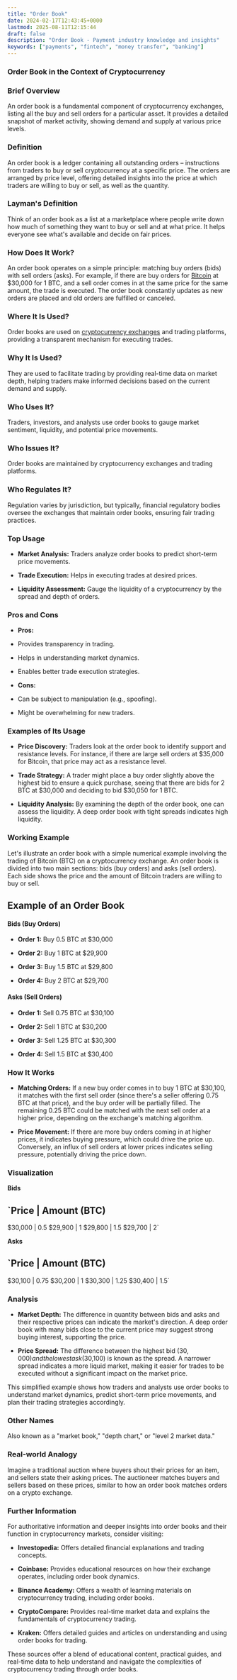 ```yaml
---
title: "Order Book"
date: 2024-02-17T12:43:45+0000
lastmod: 2025-08-11T12:15:44
draft: false
description: "Order Book - Payment industry knowledge and insights"
keywords: ["payments", "fintech", "money transfer", "banking"]
---
```


### Order Book in the Context of Cryptocurrency

### Brief Overview

An order book is a fundamental component of cryptocurrency exchanges, listing all the buy and sell orders for a particular asset. It provides a detailed snapshot of market activity, showing demand and supply at various price levels.

### Definition

An order book is a ledger containing all outstanding orders – instructions from traders to buy or sell cryptocurrency at a specific price. The orders are arranged by price level, offering detailed insights into the price at which traders are willing to buy or sell, as well as the quantity.

### Layman's Definition

Think of an order book as a list at a marketplace where people write down how much of something they want to buy or sell and at what price. It helps everyone see what's available and decide on fair prices.

### How Does It Work?

An order book operates on a simple principle: matching buy orders (bids) with sell orders (asks). For example, if there are buy orders for [Bitcoin](https://faisalkhanllc.xyz/resources/payments-wiki/b/bitcoin/) at $30,000 for 1 BTC, and a sell order comes in at the same price for the same amount, the trade is executed. The order book constantly updates as new orders are placed and old orders are fulfilled or canceled.

### Where It Is Used?

Order books are used on [cryptocurrency exchanges](https://faisalkhanllc.xyz/resources/payments-wiki/c/cryptocurrency-exchanges/) and trading platforms, providing a transparent mechanism for executing trades.

### Why It Is Used?

They are used to facilitate trading by providing real-time data on market depth, helping traders make informed decisions based on the current demand and supply.

### Who Uses It?

Traders, investors, and analysts use order books to gauge market sentiment, liquidity, and potential price movements.

### Who Issues It?

Order books are maintained by cryptocurrency exchanges and trading platforms.

### Who Regulates It?

Regulation varies by jurisdiction, but typically, financial regulatory bodies oversee the exchanges that maintain order books, ensuring fair trading practices.

### Top Usage

- **Market Analysis:** Traders analyze order books to predict short-term price movements.

- **Trade Execution:** Helps in executing trades at desired prices.

- **Liquidity Assessment:** Gauge the liquidity of a cryptocurrency by the spread and depth of orders.

### Pros and Cons

- **Pros:**

- Provides transparency in trading.

- Helps in understanding market dynamics.

- Enables better trade execution strategies.

- **Cons:**

- Can be subject to manipulation (e.g., spoofing).

- Might be overwhelming for new traders.

### Examples of Its Usage

- **Price Discovery:** Traders look at the order book to identify support and resistance levels. For instance, if there are large sell orders at $35,000 for Bitcoin, that price may act as a resistance level.

- **Trade Strategy:** A trader might place a buy order slightly above the highest bid to ensure a quick purchase, seeing that there are bids for 2 BTC at $30,000 and deciding to bid $30,050 for 1 BTC.

- **Liquidity Analysis:** By examining the depth of the order book, one can assess the liquidity. A deep order book with tight spreads indicates high liquidity.

### Working Example

Let's illustrate an order book with a simple numerical example involving the trading of Bitcoin (BTC) on a cryptocurrency exchange. An order book is divided into two main sections: bids (buy orders) and asks (sell orders). Each side shows the price and the amount of Bitcoin traders are willing to buy or sell.

## Example of an Order Book

#### Bids (Buy Orders)

- **Order 1:** Buy 0.5 BTC at $30,000

- **Order 2:** Buy 1 BTC at $29,900

- **Order 3:** Buy 1.5 BTC at $29,800

- **Order 4:** Buy 2 BTC at $29,700

#### Asks (Sell Orders)

- **Order 1:** Sell 0.75 BTC at $30,100

- **Order 2:** Sell 1 BTC at $30,200

- **Order 3:** Sell 1.25 BTC at $30,300

- **Order 4:** Sell 1.5 BTC at $30,400

### How It Works

- **Matching Orders:** If a new buy order comes in to buy 1 BTC at $30,100, it matches with the first sell order (since there's a seller offering 0.75 BTC at that price), and the buy order will be partially filled. The remaining 0.25 BTC could be matched with the next sell order at a higher price, depending on the exchange's matching algorithm.

- **Price Movement:** If there are more buy orders coming in at higher prices, it indicates buying pressure, which could drive the price up. Conversely, an influx of sell orders at lower prices indicates selling pressure, potentially driving the price down.

### Visualization

**Bids**

`Price    | Amount (BTC)
---------------------
$30,000  | 0.5
$29,900  | 1
$29,800  | 1.5
$29,700  | 2`

**Asks**

`Price    | Amount (BTC)
---------------------
$30,100  | 0.75
$30,200  | 1
$30,300  | 1.25
$30,400  | 1.5`

### Analysis

- **Market Depth:** The difference in quantity between bids and asks and their respective prices can indicate the market's direction. A deep order book with many bids close to the current price may suggest strong buying interest, supporting the price.

- **Price Spread:** The difference between the highest bid ($30,000) and the lowest ask ($30,100) is known as the spread. A narrower spread indicates a more liquid market, making it easier for trades to be executed without a significant impact on the market price.

This simplified example shows how traders and analysts use order books to understand market dynamics, predict short-term price movements, and plan their trading strategies accordingly.

### Other Names

Also known as a "market book," "depth chart," or "level 2 market data."

### Real-world Analogy

Imagine a traditional auction where buyers shout their prices for an item, and sellers state their asking prices. The auctioneer matches buyers and sellers based on these prices, similar to how an order book matches orders on a crypto exchange.

### Further Information

For authoritative information and deeper insights into order books and their function in cryptocurrency markets, consider visiting:

- **Investopedia:** Offers detailed financial explanations and trading concepts.

- **Coinbase:** Provides educational resources on how their exchange operates, including order book dynamics.

- **Binance Academy:** Offers a wealth of learning materials on cryptocurrency trading, including order books.

- **CryptoCompare:** Provides real-time market data and explains the fundamentals of cryptocurrency trading.

- **Kraken:** Offers detailed guides and articles on understanding and using order books for trading.

These sources offer a blend of educational content, practical guides, and real-time data to help understand and navigate the complexities of cryptocurrency trading through order books.